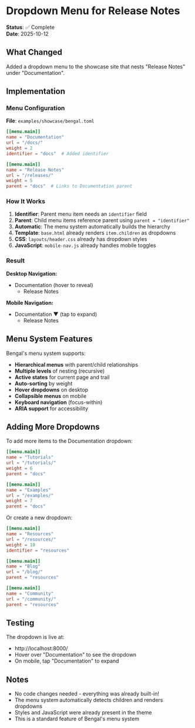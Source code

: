 # Dropdown Menu for Release Notes

**Status**: ✅ Complete  
**Date**: 2025-10-12

## What Changed

Added a dropdown menu to the showcase site that nests "Release Notes" under "Documentation".

## Implementation

### Menu Configuration

**File**: `examples/showcase/bengal.toml`

```toml
[[menu.main]]
name = "Documentation"
url = "/docs/"
weight = 2
identifier = "docs"  # Added identifier

[[menu.main]]
name = "Release Notes"
url = "/releases/"
weight = 5
parent = "docs"  # Links to Documentation parent
```

### How It Works

1. **Identifier**: Parent menu item needs an `identifier` field
2. **Parent**: Child menu items reference parent using `parent = "identifier"`
3. **Automatic**: The menu system automatically builds the hierarchy
4. **Template**: `base.html` already renders `item.children` as dropdowns
5. **CSS**: `layouts/header.css` already has dropdown styles
6. **JavaScript**: `mobile-nav.js` already handles mobile toggles

### Result

**Desktop Navigation:**
- Documentation (hover to reveal)
  - Release Notes

**Mobile Navigation:**
- Documentation ▼ (tap to expand)
  - Release Notes

## Menu System Features

Bengal's menu system supports:

- **Hierarchical menus** with parent/child relationships
- **Multiple levels** of nesting (recursive)
- **Active states** for current page and trail
- **Auto-sorting** by weight
- **Hover dropdowns** on desktop
- **Collapsible menus** on mobile
- **Keyboard navigation** (focus-within)
- **ARIA support** for accessibility

## Adding More Dropdowns

To add more items to the Documentation dropdown:

```toml
[[menu.main]]
name = "Tutorials"
url = "/tutorials/"
weight = 6
parent = "docs"

[[menu.main]]
name = "Examples"
url = "/examples/"
weight = 7
parent = "docs"
```

Or create a new dropdown:

```toml
[[menu.main]]
name = "Resources"
url = "/resources/"
weight = 10
identifier = "resources"

[[menu.main]]
name = "Blog"
url = "/blog/"
parent = "resources"

[[menu.main]]
name = "Community"
url = "/community/"
parent = "resources"
```

## Testing

The dropdown is live at:
- http://localhost:8000/
- Hover over "Documentation" to see the dropdown
- On mobile, tap "Documentation" to expand

## Notes

- No code changes needed - everything was already built-in!
- The menu system automatically detects children and renders dropdowns
- Styles and JavaScript were already present in the theme
- This is a standard feature of Bengal's menu system
